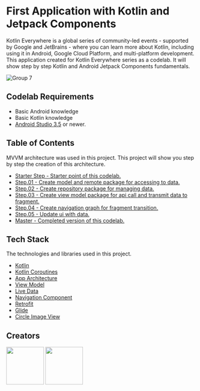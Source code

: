 # First Application with Kotlin and Jetpack Components
Kotlin Everywhere is a global series of community-led events - supported by Google and JetBrains - where you can learn more about Kotlin, including using it in Android, Google Cloud Platform, and multi-platform development.
This application created for Kotlin Everywhere series as a codelab. It will show step by step Kotlin and Android Jetpack Components fundamentals.

![Group 7](https://user-images.githubusercontent.com/11614563/66221853-84644900-e6d8-11e9-8010-21706c55013a.png)


## Codelab Requirements
 - Basic Android knowledge
 - Basic Kotlin knowledge
 - [Android Studio 3.5](https://developer.android.com/studio/preview) or newer.
   
## Table of Contents

MVVM architecture was used in this project. This project will show you step by step the creation of this architecture.
- [Starter Step - Starter point of this codelab.](https://github.com/okanaydin/KotlinEverywhere/tree/starter-step)
- [Step.01 - Create model and remote package for accessing to data.](https://github.com/okanaydin/KotlinEverywhere/tree/Step.01)
- [Step.02 - Create repository package for managing data.](https://github.com/okanaydin/KotlinEverywhere/tree/Step.02)
- [Step.03 - Create view model package for api call and transmit data to fragment.](https://github.com/okanaydin/KotlinEverywhere/tree/Step.03)
- [Step.04 - Create navigation graph for fragment transition.](https://github.com/okanaydin/KotlinEverywhere/tree/Step.04)
- [Step.05 - Update ui with data.](https://github.com/okanaydin/KotlinEverywhere/tree/Step.05)
- [Master - Completed version of this codelab.](https://github.com/okanaydin/KotlinEverywhere/tree/master)

## Tech Stack
  The technologies and libraries used in this project.
- [Kotlin](https://kotlinlang.org)
- [Kotlin Coroutines](https://kotlinlang.org/docs/reference/coroutines-overview.html)
- [App Architecture](https://developer.android.com/jetpack/docs/guide)
- [View Model](https://developer.android.com/topic/libraries/architecture/viewmodel)
- [Live Data](https://developer.android.com/topic/libraries/architecture/livedata)
- [Navigation Component](https://developer.android.com/guide/navigation)
- [Retrofit](https://square.github.io/retrofit/)
- [Glide](https://github.com/bumptech/glide)
- [Circle Image View](https://github.com/hdodenhof/CircleImageView)

## Creators
[<img src="https://avatars1.githubusercontent.com/u/11614563?s=400&v=4" width="100" height="100">](https://github.com/okanaydin) [<img src="https://avatars3.githubusercontent.com/u/22434597?s=460&v=4" width="100" height="100">](https://github.com/mertceyhan)
